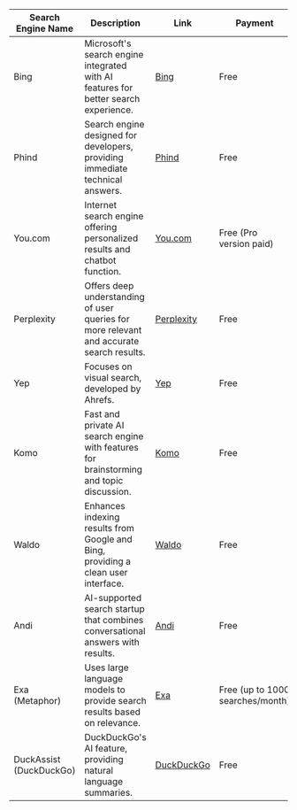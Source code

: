 
| Search Engine Name      | Description                                                                              | Link                                    | Payment                          |
| ----------------------- | ---------------------------------------------------------------------------------------- | --------------------------------------- | -------------------------------- |
| Bing                    | Microsoft's search engine integrated with AI features for better search experience.      | [Bing](https://www.bing.com)            | Free                             |
| Phind                   | Search engine designed for developers, providing immediate technical answers.            | [Phind](https://www.phind.com)          | Free                             |
| You.com                 | Internet search engine offering personalized results and chatbot function.               | [You.com](https://you.com)              | Free (Pro version paid)          |
| Perplexity              | Offers deep understanding of user queries for more relevant and accurate search results. | [Perplexity](https://www.perplexity.ai) | Free                             |
| Yep                     | Focuses on visual search, developed by Ahrefs.                                           | [Yep](https://yep.com)                  | Free                             |
| Komo                    | Fast and private AI search engine with features for brainstorming and topic discussion.  | [Komo](https://komo.fyi)                | Free                             |
| Waldo                   | Enhances indexing results from Google and Bing, providing a clean user interface.        | [Waldo](https://waldo.fyi)              | Free                             |
| Andi                    | AI-supported search startup that combines conversational answers with results.           | [Andi](https://andisearch.com)          | Free                             |
| Exa (Metaphor)          | Uses large language models to provide search results based on relevance.                 | [Exa](https://exa.ai/)                  | Free (up to 1000 searches/month) |
| DuckAssist (DuckDuckGo) | DuckDuckGo's AI feature, providing natural language summaries.                           | [DuckDuckGo](https://duckduckgo.com)    | Free                             |
